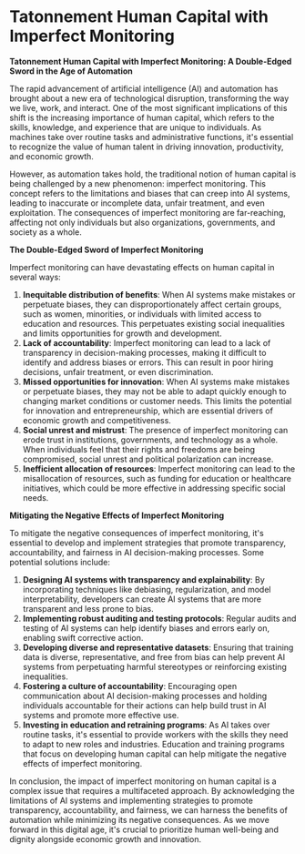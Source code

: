 # Tatonnement Human Capital with Imperfect Monitoring

**Tatonnement Human Capital with Imperfect Monitoring: A Double-Edged Sword in the Age of Automation**

The rapid advancement of artificial intelligence (AI) and automation has brought about a new era of technological disruption, transforming the way we live, work, and interact. One of the most significant implications of this shift is the increasing importance of human capital, which refers to the skills, knowledge, and experience that are unique to individuals. As machines take over routine tasks and administrative functions, it's essential to recognize the value of human talent in driving innovation, productivity, and economic growth.

However, as automation takes hold, the traditional notion of human capital is being challenged by a new phenomenon: imperfect monitoring. This concept refers to the limitations and biases that can creep into AI systems, leading to inaccurate or incomplete data, unfair treatment, and even exploitation. The consequences of imperfect monitoring are far-reaching, affecting not only individuals but also organizations, governments, and society as a whole.

**The Double-Edged Sword of Imperfect Monitoring**

Imperfect monitoring can have devastating effects on human capital in several ways:

1. **Inequitable distribution of benefits**: When AI systems make mistakes or perpetuate biases, they can disproportionately affect certain groups, such as women, minorities, or individuals with limited access to education and resources. This perpetuates existing social inequalities and limits opportunities for growth and development.
2. **Lack of accountability**: Imperfect monitoring can lead to a lack of transparency in decision-making processes, making it difficult to identify and address biases or errors. This can result in poor hiring decisions, unfair treatment, or even discrimination.
3. **Missed opportunities for innovation**: When AI systems make mistakes or perpetuate biases, they may not be able to adapt quickly enough to changing market conditions or customer needs. This limits the potential for innovation and entrepreneurship, which are essential drivers of economic growth and competitiveness.
4. **Social unrest and mistrust**: The presence of imperfect monitoring can erode trust in institutions, governments, and technology as a whole. When individuals feel that their rights and freedoms are being compromised, social unrest and political polarization can increase.
5. **Inefficient allocation of resources**: Imperfect monitoring can lead to the misallocation of resources, such as funding for education or healthcare initiatives, which could be more effective in addressing specific social needs.

**Mitigating the Negative Effects of Imperfect Monitoring**

To mitigate the negative consequences of imperfect monitoring, it's essential to develop and implement strategies that promote transparency, accountability, and fairness in AI decision-making processes. Some potential solutions include:

1. **Designing AI systems with transparency and explainability**: By incorporating techniques like debiasing, regularization, and model interpretability, developers can create AI systems that are more transparent and less prone to bias.
2. **Implementing robust auditing and testing protocols**: Regular audits and testing of AI systems can help identify biases and errors early on, enabling swift corrective action.
3. **Developing diverse and representative datasets**: Ensuring that training data is diverse, representative, and free from bias can help prevent AI systems from perpetuating harmful stereotypes or reinforcing existing inequalities.
4. **Fostering a culture of accountability**: Encouraging open communication about AI decision-making processes and holding individuals accountable for their actions can help build trust in AI systems and promote more effective use.
5. **Investing in education and retraining programs**: As AI takes over routine tasks, it's essential to provide workers with the skills they need to adapt to new roles and industries. Education and training programs that focus on developing human capital can help mitigate the negative effects of imperfect monitoring.

In conclusion, the impact of imperfect monitoring on human capital is a complex issue that requires a multifaceted approach. By acknowledging the limitations of AI systems and implementing strategies to promote transparency, accountability, and fairness, we can harness the benefits of automation while minimizing its negative consequences. As we move forward in this digital age, it's crucial to prioritize human well-being and dignity alongside economic growth and innovation.
